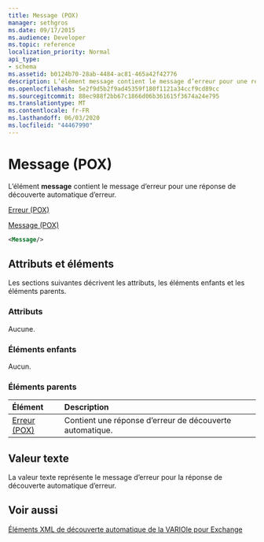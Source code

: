 ```yaml
---
title: Message (POX)
manager: sethgros
ms.date: 09/17/2015
ms.audience: Developer
ms.topic: reference
localization_priority: Normal
api_type:
- schema
ms.assetid: b0124b70-28ab-4484-ac81-465a42f42776
description: L’élément message contient le message d’erreur pour une réponse de découverte automatique d’erreur.
ms.openlocfilehash: 5e2f9d5b2f9ad45359f180f1121a34ccf9cd89cc
ms.sourcegitcommit: 88ec988f2bb67c1866d06b361615f3674a24e795
ms.translationtype: MT
ms.contentlocale: fr-FR
ms.lasthandoff: 06/03/2020
ms.locfileid: "44467990"
---
```

# <a name="message-pox"></a>Message (POX)

L’élément **message** contient le message d’erreur pour une réponse de découverte automatique d’erreur. 
  
[Erreur (POX)](error-pox.md)
  
[Message (POX)](message-pox.md)
  
```xml
<Message/>
```

## <a name="attributes-and-elements"></a>Attributs et éléments

Les sections suivantes décrivent les attributs, les éléments enfants et les éléments parents.
  
### <a name="attributes"></a>Attributs

Aucune.
  
### <a name="child-elements"></a>Éléments enfants

Aucun.
  
### <a name="parent-elements"></a>Éléments parents

|**Élément**|**Description**|
|:-----|:-----|
|[Erreur (POX)](error-pox.md) <br/> |Contient une réponse d’erreur de découverte automatique.  <br/> |
   
## <a name="text-value"></a>Valeur texte

La valeur texte représente le message d’erreur pour la réponse de découverte automatique d’erreur.
  
## <a name="see-also"></a>Voir aussi



[Éléments XML de découverte automatique de la VARIOle pour Exchange](pox-autodiscover-xml-elements-for-exchange.md)

